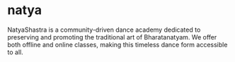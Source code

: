 # natya
NatyaShastra is a community-driven dance academy dedicated to preserving and promoting the traditional art of Bharatanatyam. We offer both offline and online classes, making this timeless dance form accessible to all.
